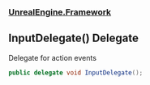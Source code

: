 ### [UnrealEngine.Framework](UnrealEngine_Framework.md 'UnrealEngine.Framework')
## InputDelegate() Delegate
Delegate for action events  
```csharp
public delegate void InputDelegate();
```
